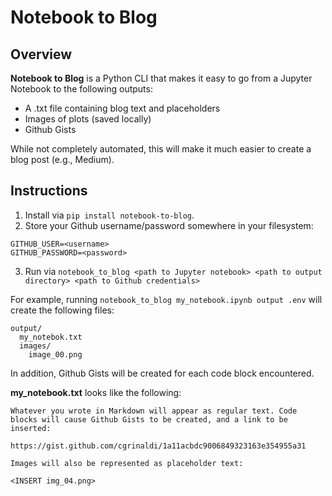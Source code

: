 # Notebook to Blog

## Overview

**Notebook to Blog** is a Python CLI that makes it easy to go from a Jupyter Notebook to the following outputs:
- A .txt file containing blog text and placeholders
- Images of plots (saved locally)
- Github Gists

While not completely automated, this will make it much easier to create a blog post (e.g., Medium).

## Instructions

1. Install via `pip install notebook-to-blog`.
2. Store your Github username/password somewhere in your filesystem:

```
GITHUB_USER=<username>
GITHUB_PASSWORD=<password>
```
3. Run via `notebook_to_blog <path to Jupyter notebook> <path to output directory> <path to Github credentials>`

For example, running `notebook_to_blog my_notebook.ipynb output .env` will create the following files:

```
output/
  my_notebok.txt
  images/
    image_00.png
```

In addition, Github Gists will be created for each code block encountered.

**my_notebook.txt** looks like the following:

```
Whatever you wrote in Markdown will appear as regular text. Code blocks will cause Github Gists to be created, and a link to be inserted:

https://gist.github.com/cgrinaldi/1a11acbdc9006849323163e354955a31

Images will also be represented as placeholder text:

<INSERT img_04.png>
```

